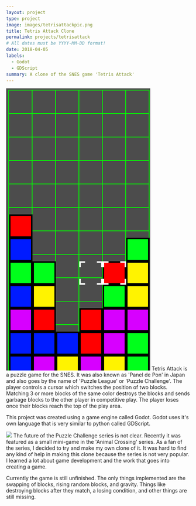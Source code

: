 ```yaml
---
layout: project
type: project
image: images/tetrisattackpic.png
title: Tetris Attack Clone
permalink: projects/tetrisattack
# All dates must be YYYY-MM-DD format!
date: 2018-04-05
labels:
  - Godot
  - GDScript
summary: A clone of the SNES game 'Tetris Attack'
---
```


<img class="ui medium right floated rounded image" src="../images/tetrisattack.png">
Tetris Attack is a puzzle game for the SNES.  It was also known as 'Panel de Pon' in Japan and also goes by the name of 'Puzzle League' or 'Puzzle Challenge'.  The player controls a cursor which switches the position of two blocks.  Matching 3 or more blocks of the same color destroys the blocks and sends garbage blocks to the other player in competitive play.  The player loses once their blocks reach the top of the play area. 



This project was created using a game engine called Godot.  Godot uses it's own language that is very similar to python called GDScript.  


<img class="ui image" src="gdscript.png"> 
The future of the Puzzle Challenge series is not clear.  Recently it was featured as a small mini-game in the 'Animal Crossing' series.  As a fan of the series, I decided to try and make my own clone of it.  It was hard to find any kind of help in making this clone because the series is not very popular.  I learned a lot about game development and the work that goes into creating a game.  

Currently the game is still unfinished.  The only things implemented are the swapping of blocks, rising random blocks, and gravity.  Things like destroying blocks after they match, a losing condition, and other things are still missing.  
